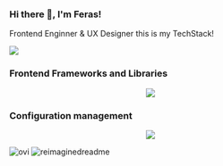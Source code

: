 ### Hi there 👋, I'm Feras!
Frontend Enginner & UX Designer this is my TechStack!

![](https://komarev.com/ghpvc/?username=eng-ferasahmad)

### Frontend Frameworks and Libraries
<p align="center">
  <a href="https://skillicons.dev">
    <img src="https://skillicons.dev/icons?i=react,vue,angular,redux,sass,ts,js,webpack,vite,tailwind,rollupjs,materialui,jest,html,css,figma,bootstrap" />
  </a>
</p>

### Configuration management
<p align="center">
  <a href="https://skillicons.dev">
    <img src="https://skillicons.dev/icons?i=git,github,gitlab,sentry,vscode,idea,docker" />
  </a>
</p>

<img src="https://github-readme-stats.vercel.app/api/top-langs?username=eng-ferasahmad&show_icons=true&locale=en&layout=compact&theme=chartreuse-dark" alt="ovi" />

<img src="https://myreadme.vercel.app/api/embed/eng-ferasahmad?panels=userstatistics,toprepositories,toplanguages,commitgraph" alt="reimaginedreadme" />


<!--
**Eng-FerasAhmad/eng-ferasahmad** is a ✨ _special_ ✨ repository because its `README.md` (this file) appears on your GitHub profile.

Here are some ideas to get you started:

- 🔭 I’m currently working on ...
- 🌱 I’m currently learning ...
- 👯 I’m looking to collaborate on ...
- 🤔 I’m looking for help with ...
- 💬 Ask me about ...
- 📫 How to reach me: ...
- 😄 Pronouns: ...
- ⚡ Fun fact: ...
-->
